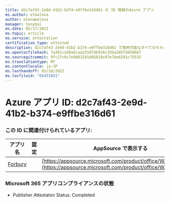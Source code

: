 ```yaml
---
title: d2c7af43-2e9d-41b2-b374-e9ffbe316d61 の ID 情報のAzure アプリ
ms.author: elmalova
author: elenamalova
manager: tonybal
ms.date: 05/17/2022
ms.topic: article
ms.service: attestation
certification_type: attested
description: d2c7af43-2e9d-41b2-b374-e9ffbe316d61 で使用可能なすべてのセキュリティとコンプライアンス情報。
ms.openlocfilehash: 7a361ca30a6caa23107db926c33ba285fd45866f
ms.sourcegitcommit: 9fc27c6c7e9683291d85818c07e7be8291c75532
ms.translationtype: MT
ms.contentlocale: ja-JP
ms.lasthandoff: 05/18/2022
ms.locfileid: "65451031"
---
```

# <a name="azure-app-id-d2c7af43-2e9d-41b2-b374-e9ffbe316d61"></a>Azure アプリ ID: d2c7af43-2e9d-41b2-b374-e9ffbe316d61


### <a name="apps-associated-with-this-id"></a>この ID に関連付けられているアプリ:
| **アプリ名** | **認定** | **AppSource で表示する** |
|--------------|---------------|-----------------------|
| [Forbury](../forward/WA200002916.md) |  | [https://appsource.microsoft.com/product/office/WA200002916](https://appsource.microsoft.com/product/office/WA200002916) |

### <a name="microsoft-365-app-compliance-status"></a>Microsoft 365 アプリコンプライアンスの状態
- Publisher Attestaton Status: Completed
